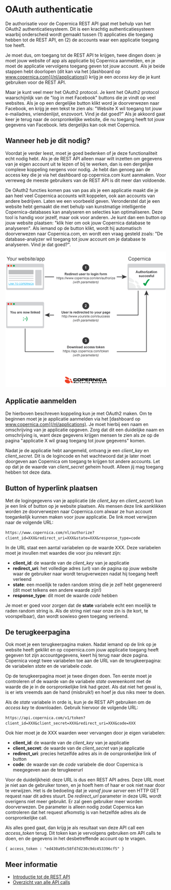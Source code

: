 # OAuth authenticatie

De authorisatie voor de Copernica REST API gaat met behulp van het OAuth2
authenticatiesysteem. Dit is een krachtig authenticatiesysteem waarbij
onderscheid wordt gemaakt tussen (1) applicaties die toegang hebben tot
de REST API, en (2) de accounts waar een applicatie toegang toe heeft.

Je moet dus, om toegang tot de REST API te krijgen, twee dingen doen: je moet
jouw website of app als applicatie bij Copernica aanmelden, en je moet de 
applicatie vervolgens toegang geven tot jouw account. Als je beide stappen 
hebt doorlopen (dit kan via het [dashboard op www.copernica.com](/nl/applications))
krijg je een *access key* die je kunt gebruiken voor de REST API.

Maar je kunt veel meer het OAuth2 protocol. Je kent het OAuth2 protocol 
waarschijnlijk van de "log in met Facebook" buttons die je vindt op veel
websites. Als je op een dergelijke button klikt word je doorverwezen 
naar Facebook, en krijg je een tekst te zien als: "Website X wil toegang tot
jouw e-mailadres, vriendenlijst, enzovoort. Vind je dat goed?" Als je akkoord
gaat keer je terug naar de oorspronkelijke website, die nu toegang heeft tot
jouw gegevens van Facebook. Iets dergelijks kan ook met Copernica.

## Wanneer heb je dit nodig?

Voordat je verder leest, moet je goed bedenken of je deze functionaliteit
echt nodig hebt. Als je de REST API alleen maar wilt inzetten om gegevens 
van je eigen account uit te lezen of bij te werken, dan is een dergelijke
complexe koppeling nergens voor nodig. Je hebt dan genoeg aan de access key 
die je via het dashboard op copernica.com kunt aanmaken. Voor verreweg de 
meeste gebruikers van de REST API is dit meer dan voldoende.

De OAuth2 functies komen pas van pas als je een applicatie maakt die je aan 
heel veel Copernica accounts wilt koppelen, ook aan accounts van andere 
bedrijven. Laten we een voorbeeld geven. Veronderstel dat je een website
hebt gemaakt die met behulp van kunstmatige intelligentie Copernica-databases 
kan analyseren en selecties kan optimaliseren. Deze tool is handig voor jezelf,
maar ook voor anderen. Je kunt dan een button op jouw website plaatsen: 
"klik hier om ook jouw Copernica database te analyseren". Als iemand op de 
button klikt, wordt hij automatisch doorverwezen naar Copernica.com, en wordt 
een vraag gesteld zoals: "De database-analyzer wil toegang tot jouw account om 
je database te analyseren. Vind je dat goed?".

![](../images/oauth-copernica.png)

## Applicatie aanmelden

De hierboven beschreven koppeling kun je met OAuth2 maken. Om te beginnen 
moet je je applicatie aanmelden via het [dashboard op www.copernica.com](/nl/applications).
Je moet hierbij een naam en omschrijving van je applicatie opgeven. Zorg dat
dit een duidelijke naam en omschrijving is, want deze gegevens krijgen mensen 
te zien als ze op de pagina "applicatie X wil graag toegang tot jouw gegevens"
komen.

Nadat je de applicatie hebt aangemeld, ontvang je een *client_key* en *client_secret*.
Dit is de logincode en het wachtwoord dat je later moet doorgeven aan Copernica
om toegang te krijgen tot andere accounts. Let op dat je de waarde van *client_secret*
geheim houdt. Alleen jij mag toegang hebben tot deze data.


## Button of hyperlink plaatsen

Met de logingegevens van je applicatie (de *client_key* en *client_secret*) kun 
je een link of button op je website plaatsen. Als mensen deze link aanklikken
worden ze doorverwezen naar Copernica.com alwaar ze hun account toegankelijk
kunnen maken voor jouw applicatie. De link moet verwijzen naar de volgende URL:

`https://www.copernica.com/nl/authorize?client_id=XXX&redirect_uri=XXX&state=XXX&response_type=code`

In de URL staat een aantal variabelen op de waarde XXX. Deze variabelen moet je
invullen met waardes die voor jou relevant zijn:

* **client_id**: de waarde van de *client_key* van je applicatie
* **redirect_uri**: het volledige adres (url) van de pagina op jouw website waar de gebruiker naar wordt terugverwezen nadat hij toegang heeft verleend
* **state**: een moeilijk te raden random string die je zelf hebt gegenereerd (dit moet telkens een andere waarde zijn!)
* **response_type**: dit moet de waarde *code* hebben

Je moet er goed voor zorgen dat de **state** variabele echt een moeilijk te raden
random string is. Als de string niet naar onze zin is (te kort, te voorspelbaar),
dan wordt sowieso geen toegang verleend.

## De terugkeerpagina

Ook moet je een terugkeerpagina maken. Nadat iemand op de link op je website heeft
geklikt en op copernica.com jouw applicatie toegang heeft gegeven tot zijn 
accountgegevens, keert hij terug naar deze pagina. Copernica voegt twee variabelen
toe aan de URL van de terugkeerpagina: de variabelen *state* en de variabele *code*.

Op de terugkeerpagina moet je twee dingen doen. Ten eerste moet je controleren 
of de waarde van de variabele *state* overeenkomt met de waarde die je in de 
oorspronkelijke link had gezet. Als dat niet het geval is, is er iets vreemds
aan de hand (misbruik!) en hoef je dus niks meer te doen.

Als de *state* variabele in orde is, kun je de REST API gebruiken om de *access key*
te downloaden. Gebruik hiervoor de volgende URL:

`https://api.copernica.com/v1/token?client_id=XXX&client_secret=XXX&redirect_uri=XXX&code=XXX`

Ook hier moet je de XXX waarden weer vervangen door je eigen variabelen:

* **client_id**: de waarde van de *client_key* van je applicatie
* **client_secret**: de waarde van de *client_secret* van je applicatie
* **redirect_uri**: precies hetzelfde adres als in de oorspronkelijke link of button
* **code**: de waarde van de *code* variabele die door Copernica is meegegeven aan de terugkeerurl

Voor de duidelijkheid: deze URL is dus een REST API adres. Deze URL moet je niet aan
de gebruiker tonen, en je hoeft hem of haar er ook niet naar door te verwijzen.
Het is de bedoeling dat je *vanaf jouw server* een HTTP GET request naar dit adres 
stuurt. De *redirect_url* parameter in deze URL wordt overigens niet meer gebruikt. Er zal 
geen gebruiker meer worden doorverwezen. De parameter is alleen nodig zodat 
Copernica kan controleren dat het request afkomstig is van hetzelfde adres als 
de oorspronkelijke call.

Als alles goed gaat, dan krijg je als resultaat van deze API call een 
*access_token* terug. Dit token kan je vervolgens gebruiken om API calls te
doen, en de gegevens in het desbetreffende account op te vragen.

`{ access_token : "ed430a95c58fd7d230c9dc453396cf5" }`

## Meer informatie

* [Introductie tot de REST API](rest-api)
* [Overzicht van alle API calls](rest-api)
